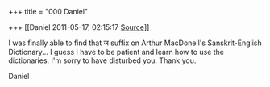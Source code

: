 +++
title = "000 Daniel"

+++
[[Daniel	2011-05-17, 02:15:17 [Source](https://groups.google.com/g/samskrita/c/mgMOOtq5Sg0)]]



I was finally able to find that ज suffix on Arthur MacDonell's Sanskrit-English Dictionary... I guess I have to be patient and learn how to use the dictionaries. I'm sorry to have disturbed you. Thank you.



Daniel

